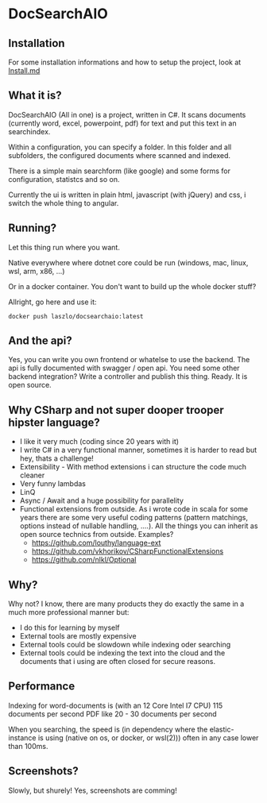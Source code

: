 # DocSearchAIO

## Installation
For some installation informations and how to setup the project, look at <a href="https://gitlab.com/Laszlo.Lueck/docsearchaio/-/blob/master/INSTALL.md">Install.md</a>

## What it is?
DocSearchAIO (All in one) is a project, written in C#.
It scans documents (currently word, excel, powerpoint, pdf) for text and put this text in an searchindex.

Within a configuration, you can specify a folder. In this folder and all subfolders, the configured documents where scanned and indexed.

There is a simple main searchform (like google) and some forms for configuration, statistcs and so on.

Currently the ui is written in plain html, javascript (with jQuery) and css, i switch the whole thing to angular.

## Running?
Let this thing run where you want.

Native everywhere where dotnet core could be run (windows, mac, linux, wsl, arm, x86, ...)

Or in a docker container. You don't want to build up the whole docker stuff?

Allright, go here and use it:

`docker push laszlo/docsearchaio:latest`

## And the api?
Yes, you can write you own frontend or whatelse to use the backend. The api is fully documented with swagger / open api. You need some other backend integration? Write a controller and publish this thing. Ready. It is open source.


## Why CSharp and not super dooper trooper hipster language?
- I like it very much (coding since 20 years with it)
- I write C# in a very functional manner, sometimes it is harder to read but hey, thats a challenge!
- Extensibility - With method extensions i can structure the code much cleaner
- Very funny lambdas
- LinQ
- Async / Await and a huge possibility for parallelity
- Functional extensions from outside. As i wrote code in scala for some years there are some very useful coding patterns (pattern matchings, options instead of nullable handling, ....). All the things you can inherit as open source technics from outside. Examples?
    - https://github.com/louthy/language-ext
    - https://github.com/vkhorikov/CSharpFunctionalExtensions
    - https://github.com/nlkl/Optional


## Why?
Why not? I know, there are many products they do exactly the same in a much more professional manner but:
- I do this for learning by myself
- External tools are mostly expensive
- External tools could be slowdown while indexing oder searching
- External tools could be indexing the text into the cloud and the documents that i using are often closed for secure reasons.


## Performance
Indexing for word-documents is (with an 12 Core Intel I7 CPU) 115 documents per second
PDF like 20 - 30 documents per second

When you searching, the speed is (in dependency where the elastic-instance is using (native on os, or docker, or wsl(2))) often in any case lower than 100ms.

## Screenshots?
Slowly, but shurely! Yes, screenshots are comming!

